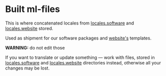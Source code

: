 # Built ml-files

This is where concatenated locales from [locales.software](/locales.software) and [locales.website](/locales.website) stored.

Used as shipment for our software packages and [website's](http://cfos.de) templates.

**WARNING:** do not edit those

If you want to translate or update something — work with files, stored in [locales.software](/locales.software) and [locales.website](/locales.website) directories instead, otherwise all your changes may be lost.
